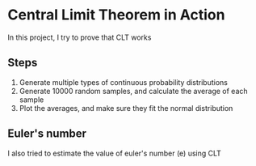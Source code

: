 # Central Limit Theorem in Action

In this project, I try to prove that CLT works

## Steps
1. Generate multiple types of continuous probability distributions
2. Generate 10000 random samples, and calculate the average of each sample
3. Plot the averages, and make sure they fit the normal distribution

## Euler's number

I also tried to estimate the value of euler's number (e) using CLT
